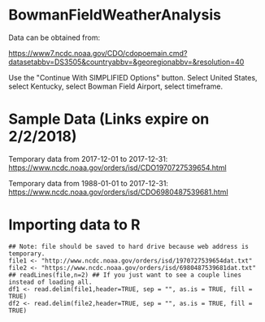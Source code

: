 # BowmanFieldWeatherAnalysis

Data can be obtained from: 

https://www7.ncdc.noaa.gov/CDO/cdopoemain.cmd?datasetabbv=DS3505&countryabbv=&georegionabbv=&resolution=40 

Use the "Continue With SIMPLIFIED Options" button. Select United States, select Kentucky, select Bowman Field Airport, select timeframe.

# Sample Data (Links expire on 2/2/2018)

Temporary data from 2017-12-01 to 2017-12-31: https://www.ncdc.noaa.gov/orders/isd/CDO1970727539654.html

Temporary data from 1988-01-01 to 2017-12-31: https://www.ncdc.noaa.gov/orders/isd/CDO6980487539681.html 

# Importing data to R

```
## Note: file should be saved to hard drive because web address is temporary.
file1 <- "http://www.ncdc.noaa.gov/orders/isd/1970727539654dat.txt"
file2 <- "https://www.ncdc.noaa.gov/orders/isd/6980487539681dat.txt"
## readLines(file,n=2) ## If you just want to see a couple lines instead of loading all.
df1 <- read.delim(file1,header=TRUE, sep = "", as.is = TRUE, fill = TRUE)
df2 <- read.delim(file2,header=TRUE, sep = "", as.is = TRUE, fill = TRUE)
```
